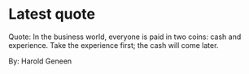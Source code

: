 # Latest quote 

Quote: In the business world, everyone is paid in two coins: cash and experience. Take the experience first; the cash will come later. 

By: Harold Geneen